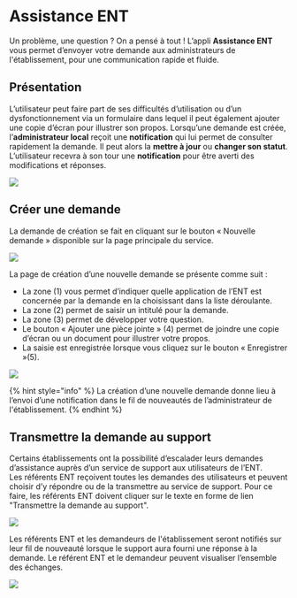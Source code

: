 # Assistance ENT

Un problème, une question ? On a pensé à tout ! L’appli **Assistance ENT** vous permet d’envoyer votre demande aux administrateurs de l'établissement, pour une communication rapide et fluide.

## Présentation

L’utilisateur peut faire part de ses difficultés d’utilisation ou d’un dysfonctionnement via un formulaire dans lequel il peut également ajouter une copie d’écran pour illustrer son propos. Lorsqu’une demande est créée, l’**administrateur local** reçoit une **notification** qui lui permet de consulter rapidement la demande. Il peut alors la **mettre à jour** ou **changer son statut**. L’utilisateur recevra à son tour une **notification** pour être averti des modifications et réponses.

![](<.gitbook/assets/2018-08-24\_14h57\_20-1-1 (1) (1).png>)

## Créer une demande

La demande de création se fait en cliquant sur le bouton « Nouvelle demande » disponible sur la page principale du service.

![](<.gitbook/assets/2018-08-24\_14h57\_39-1-1 (1) (1).png>)

La page de création d’une nouvelle demande se présente comme suit :

* La zone (1) vous permet d’indiquer quelle application de l’ENT est concernée par la demande en la choisissant dans la liste déroulante.
* La zone (2) permet de saisir un intitulé pour la demande.
* La zone (3) permet de développer votre question.
* Le bouton « Ajouter une pièce jointe » (4) permet de joindre une copie d’écran ou un document pour illustrer votre propos.
* La saisie est enregistrée lorsque vous cliquez sur le bouton « Enregistrer »(5).

![](<.gitbook/assets/2018-08-24\_14h58\_10-2-1-1 (2).png>)

{% hint style="info" %}
La création d’une nouvelle demande donne lieu à l’envoi d’une notification dans le fil de nouveautés de l’administrateur de l'établissement.
{% endhint %}

## Transmettre la demande au support

Certains établissements ont la possibilité d’escalader leurs demandes d’assistance auprès d’un service de support aux utilisateurs de l’ENT.\
Les référents ENT reçoivent toutes les demandes des utilisateurs et peuvent choisir d’y répondre ou de la transmettre au service de support. Pour ce faire, les référents ENT doivent cliquer sur le texte en forme de lien "Transmettre la demande au support".

![](<.gitbook/assets/2018-08-24\_15h01\_23-2-1 (1) (1).png>)

Les référents ENT et les demandeurs de l'établissement seront notifiés sur leur fil de nouveauté lorsque le support aura fourni une réponse à la demande. Le référent ENT et le demandeur peuvent visualiser l’ensemble des échanges.

![](<.gitbook/assets/2018-08-24\_15h02\_14-1-2 (2).png>)
